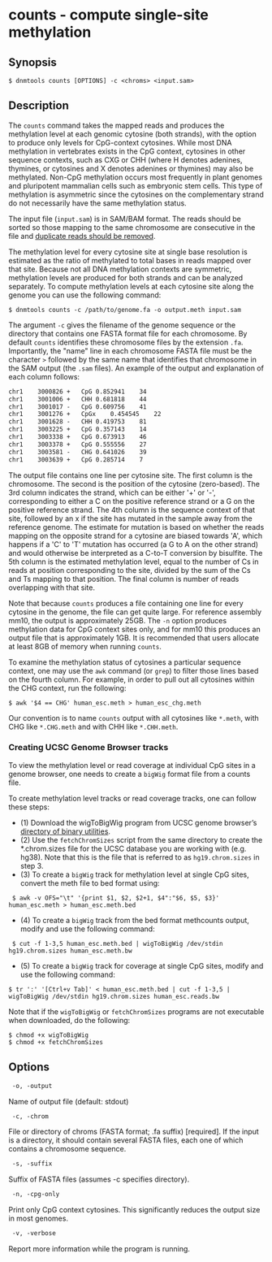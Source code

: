 # counts - compute single-site methylation

## Synopsis
```
$ dnmtools counts [OPTIONS] -c <chroms> <input.sam>
```


## Description

The `counts` command takes the mapped reads and produces the
methylation level at each genomic cytosine (both strands), with the
option to produce only levels for CpG-context cytosines.  While most
DNA methylation in vertebrates exists in the CpG context, cytosines in
other sequence contexts, such as CXG or CHH (where H denotes adenines,
thymines, or cytosines and X denotes adenines or thymines) may also be
methylated. Non-CpG methylation occurs most frequently in plant
genomes and pluripotent mammalian cells such as embryonic stem cells.
This type of methylation is asymmetric since the cytosines on the
complementary strand do not necessarily have the same methylation
status.

The input file (`input.sam`) is in SAM/BAM format. The reads should be
sorted so those mapping to the same chromosome are consecutive in the
file and [duplicate reads should be removed](../uniq).

The methylation level for every cytosine site at single base
resolution is estimated as the ratio of methylated to total bases in
reads mapped over that site. Because not all DNA methylation contexts
are symmetric, methylation levels are produced for both strands and
can be analyzed separately. To compute methylation levels at each
cytosine site along the genome you can use the following command:

```shell
$ dnmtools counts -c /path/to/genome.fa -o output.meth input.sam
```

The argument `-c` gives the filename of the genome sequence or the
directory that contains one FASTA format file for each chromosome. By
default `counts` identifies these chromosome files by the extension
`.fa`. Importantly, the "name" line in each chromosome FASTA file must
be the character `>` followed by the same name that identifies that
chromosome in the SAM output (the `.sam` files). An example of the
output and explanation of each column follows:

```txt
chr1    3000826 +   CpG 0.852941    34
chr1    3001006 +   CHH 0.681818    44
chr1    3001017 -   CpG 0.609756    41
chr1    3001276 +   CpGx    0.454545    22
chr1    3001628 -   CHH 0.419753    81
chr1    3003225 +   CpG 0.357143    14
chr1    3003338 +   CpG 0.673913    46
chr1    3003378 +   CpG 0.555556    27
chr1    3003581 -   CHG 0.641026    39
chr1    3003639 +   CpG 0.285714    7
```

The output file contains one line per cytosine site. The first column
is the chromosome. The second is the position of the cytosine
(zero-based). The 3rd column indicates the strand, which can be either
'+' or '-', corresponding to either a C on the positive reference
strand or a G on the positive reference strand. The 4th column is the
sequence context of that site, followed by an x if the site has
mutated in the sample away from the reference genome. The estimate for
mutation is based on whether the reads mapping on the opposite strand
for a cytosine are biased towards 'A', which happens if a 'C' to 'T'
mutation has occurred (a G to A on the other strand) and would
otherwise be interpreted as a C-to-T conversion by bisulfite. The 5th
column is the estimated methylation level, equal to the number of Cs
in reads at position corresponding to the site, divided by the sum of
the Cs and Ts mapping to that position. The final column is number of
reads overlapping with that site.

Note that because `counts` produces a file containing one line for
every cytosine in the genome, the file can get quite large. For
reference assembly mm10, the output is approximately 25GB. The `-n`
option produces methylation data for CpG context sites only, and for
mm10 this produces an output file that is approximately 1GB. It is
recommended that users allocate at least 8GB of memory when running
`counts`.

To examine the methylation status of cytosines a particular sequence
context, one may use the `awk` command (or `grep`) to filter those
lines based on the fourth column. For example, in order to pull out
all cytosines within the CHG context, run the following:

```shell
$ awk '$4 == CHG' human_esc.meth > human_esc_chg.meth
```

Our convention is to name `counts` output with all cytosines like
`*.meth`, with CHG like `*.CHG.meth` and with CHH like `*.CHH.meth`.

### Creating UCSC Genome Browser tracks

To view the methylation level or read coverage at individual CpG sites
in a genome browser, one needs to create a `bigWig` format file from a
counts file.

To create methylation level tracks or read coverage tracks, one can
follow these steps:

* (1) Download the wigToBigWig program from UCSC genome browser’s
  [directory of binary utilities](http://hgdownload.cse.ucsc.edu/admin/exe/).
* (2) Use the `fetchChromSizes` script from the same directory to
  create the \*.chrom.sizes file for the UCSC database you are
  working with (e.g. hg38). Note that this is the file that is
  referred to as `hg19.chrom.sizes` in step 3.
* (3) To create a `bigWig` track for methylation level at single CpG sites,
  convert the meth file to bed format using:
```shell
 $ awk -v OFS="\t" '{print $1, $2, $2+1, $4":"$6, $5, $3}' human_esc.meth > human_esc.meth.bed
```
* (4) To create a `bigWig` track from the bed format methcounts
  output, modify and use the following command:
```
 $ cut -f 1-3,5 human_esc.meth.bed | wigToBigWig /dev/stdin hg19.chrom.sizes human_esc.meth.bw
```
* (5) To create a `bigWig` track for coverage at single CpG sites, modify
  and use the following command:
```
$ tr ':' '[Ctrl+v Tab]' < human_esc.meth.bed | cut -f 1-3,5 | wigToBigWig /dev/stdin hg19.chrom.sizes human_esc.reads.bw
```

Note that if the `wigToBigWig` or `fetchChromSizes` programs are not
executable when downloaded, do the following:

```shell
$ chmod +x wigToBigWig
$ chmod +x fetchChromSizes
```

## Options

```txt
 -o, -output
```

Name of output file (default: stdout)

```txt
 -c, -chrom
```

File or directory of chroms (FASTA format; .fa suffix) [required].  If
the input is a directory, it should contain several FASTA files, each
one of which contains a chromosome sequence.

```txt
 -s, -suffix
```

Suffix of FASTA files (assumes -c specifies directory).

```txt
 -n, -cpg-only
```

Print only CpG context cytosines. This significantly reduces the
output size in most genomes.

```txt
 -v, -verbose
```

Report more information while the program is running.
